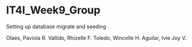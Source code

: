# IT4I_Week9_Group
Setting up database migrate and seeding

Olaes, Paviola R.
Vallido, Rhizelle F.
Toledo, Wincelle H.
Aguilar, Ivie Joy V.
